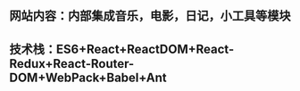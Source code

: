 ## 网站内容：内部集成音乐，电影，日记，小工具等模块

## 技术栈：ES6+React+ReactDOM+React-Redux+React-Router-DOM+WebPack+Babel+Ant
